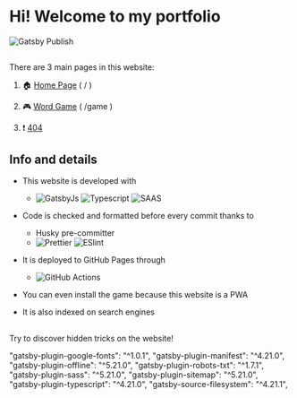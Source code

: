 # Hi! Welcome to my portfolio

![Gatsby Publish](https://github.com/MikeCheek/portfolio/workflows/Gatsby%20Publish/badge.svg)

##

There are 3 main pages in this website:

1. :house: <a target="_blank" href="https://mikecheek.github.io/portfolio">Home Page</a> ( / )

2. :video_game: <a target="_blank" href="https://mikecheek.github.io/portfolio/game">Word Game</a> ( /game )

3. :heavy_exclamation_mark: <a target="_blank" href="https://mikecheek.github.io/portfolio/404">404</a>

## Info and details

- This website is developed with

  - ![GatsbyJs](https://img.shields.io/badge/Gatsby-663399?style=for-the-badge&logo=gatsby&logoColor=white) ![Typescript](https://img.shields.io/badge/TypeScript-007ACC?style=for-the-badge&logo=typescript&logoColor=white) ![SAAS](https://img.shields.io/badge/Sass-CC6699?style=for-the-badge&logo=sass&logoColor=white)

- Code is checked and formatted before every commit thanks to

  - Husky pre-committer
  - ![Prettier](https://img.shields.io/badge/prettier-1A2C34?style=for-the-badge&logo=prettier&logoColor=F7BA3E) ![ESlint](https://img.shields.io/badge/eslint-3A33D1?style=for-the-badge&logo=eslint&logoColor=white)

- It is deployed to GitHub Pages through

  - ![GitHub Actions](https://img.shields.io/badge/github%20actions-%232671E5.svg?style=for-the-badge&logo=githubactions&logoColor=white)

- You can even install the game because this website is a PWA

- It is also indexed on search engines

##

Try to discover hidden tricks on the website!


"gatsby-plugin-google-fonts": "^1.0.1",
"gatsby-plugin-manifest": "^4.21.0",
"gatsby-plugin-offline": "^5.21.0",
"gatsby-plugin-robots-txt": "^1.7.1",
"gatsby-plugin-sass": "^5.21.0",
"gatsby-plugin-sitemap": "^5.21.0",
"gatsby-plugin-typescript": "^4.21.0",
"gatsby-source-filesystem": "^4.21.1",